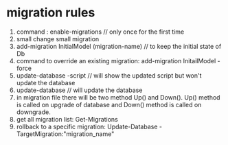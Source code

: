 # migration rules
1. command : enable-migrations // only once for the first time
2. small change small migration
3. add-migration InitialModel (migration-name) // to keep the initial state of Db 
4. command to override an existing migration: add-migration InitailModel -force
5. update-database -script // will show the updated script but won't update the database
6. update-database // will update the database
7. in migration file there will be two method Up() and Down(). Up() method is called on upgrade of database and Down() method is 
  called on downgrade.
8. get all migration list: Get-Migrations
9. rollback to a specific migration: Update-Database -TargetMigration:"migration_name"
